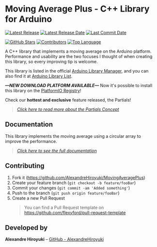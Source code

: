 # Moving Average Plus - C++ Library for Arduino

[![Latest Release](https://img.shields.io/github/v/release/AlexandreHiroyuki/MovingAveragePlus)](https://github.com/AlexandreHiroyuki/MovingAveragePlus/releases)
[![Latest Release Date](https://img.shields.io/github/release-date/AlexandreHiroyuki/MovingAveragePlus)](https://github.com/AlexandreHiroyuki/MovingAveragePlus/releases)
[![Last Commit Date](https://img.shields.io/github/last-commit/AlexandreHiroyuki/MovingAveragePlus)](https://github.com/AlexandreHiroyuki/MovingAveragePlus/commits/master)

[![GitHub Stars](https://img.shields.io/github/stars/AlexandreHiroyuki/MovingAveragePlus?color=yellow)](https://github.com/AlexandreHiroyuki/MovingAveragePlus/stargazers)
[![Contributors](https://img.shields.io/github/contributors-anon/AlexandreHiroyuki/MovingAveragePlus)](https://github.com/AlexandreHiroyuki/MovingAveragePlus/graphs/contributors)
[![Top Language](https://img.shields.io/github/languages/top/AlexandreHiroyuki/MovingAveragePlus)](https://github.com/AlexandreHiroyuki/MovingAveragePlus)

A C++ library that implements a moving average on the Arduino platform. Performance and usability are the two focuses I thought of when creating this library, so every improving tip is welcome.

This library is listed in the official [Arduino Library Manager](https://www.arduino.cc/reference/en/libraries/moving-average-plus/), and you can also find it at [Arduino Library List](https://www.arduinolibraries.info/libraries/moving-average-plus).

_**—NEW DOWNLOAD PLATFORM AVAILABLE—**_ Now it's possible to install this library on the [PlatformIO Registry](https://registry.platformio.org/libraries/alexandrehiroyuki/MovingAveragePlus)!

Check our **hottest and exclusive** feature released, the Partials!

> _[Click here to read more about the Partials Concept](https://alexandrehiroyuki.github.io/MovingAveragePlus/Moving%20Ave%20462e9/Moving%20Ave%20a3c6f/Partials%205372a.html)_

## Documentation

This library implements the moving average using a circular array to improve the performance.

> _[Click here to see the full documentation](https://alexandrehiroyuki.github.io/MovingAveragePlus/)_

## Contributing

1. Fork it (<https://github.com/AlexandreHiroyuki/MovingAveragePlus>)
2. Create your feature branch (`git checkout -b feature/fooBar`)
3. Commit your changes (`git commit -am 'Added something'`)
4. Push to the branch (`git push origin feature/fooBar`)
5. Create a new Pull Request
   > You can find a Pull Request template on <https://github.com/flexyford/pull-request-template>

## Developed by

**Alexandre Hiroyuki** – [GitHub - AlexandreHiroyuki](https://github.com/AlexandreHiroyuki)
